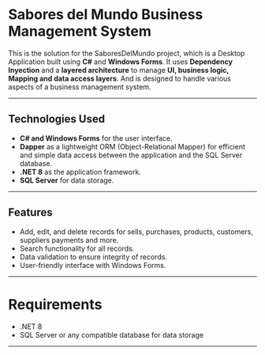 # Sabores del Mundo Business Management System
This is the solution for the SaboresDelMundo project, which is a Desktop Application built using **C#** and **Windows Forms**. It uses **Dependency Inyection** and a **layered architecture** to manage **UI, business logic, Mapping and data access layers**. And is designed to handle various aspects of a business management system.

---
## Technologies Used
- **C# and Windows Forms** for the user interface.
- **Dapper** as a lightweight ORM (Object-Relational Mapper) for efficient and simple data access between the application and the SQL Server database.
- **.NET 8** as the application framework.
- **SQL Server** for data storage.

 ---

 ## Features
- Add, edit, and delete records for sells, purchases, products, customers, suppliers payments and more.
- Search functionality for all records.
- Data validation to ensure integrity of records.
- User-friendly interface with Windows Forms.

---

# Requirements
 - .NET 8
 - SQL Server or any compatible database for data storage

 ---
